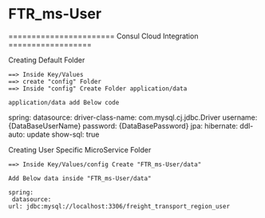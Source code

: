 # FTR_ms-User

======================= Consul Cloud Integration ==================

Creating Default Folder
	
	==> Inside Key/Values
	==> create "config" Folder
	==> Inside "config" Create Folder application/data

	application/data add Below code
  spring:
 	 datasource:
    driver-class-name: com.mysql.cj.jdbc.Driver
  	username: {DataBaseUserName}
  	password: {DataBasePassword}
   jpa:
 	  hibernate:
   	 ddl-auto: update
  	show-sql: true

Creating User Specific MicroService Folder

	==> Inside Key/Values/config Create "FTR_ms-User/data"

	Add Below data inside "FTR_ms-User/data"

	spring:
 	 datasource:
    url: jdbc:mysql://localhost:3306/freight_transport_region_user
	
